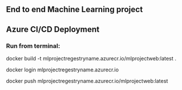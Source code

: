 ## End to end Machine Learning project



## Azure CI/CD Deployment 

### Run from terminal:

docker build -t mlprojectregestryname.azurecr.io/mlprojectweb:latest .

docker login mlprojectregestryname.azurecr.io

docker push mlprojectregestryname.azurecr.io/mlprojectweb:latest